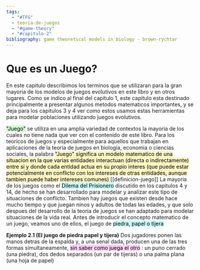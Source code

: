 ```yaml
---
tags:
  - "#TFG"
  - teoria-de-juegos
  - "#game-theory"
  - "#capitulo-2"
bibliography: game theoretical models in biology - brown-rychtar
---
```


# Que es un Juego?

En este capitulo describimos los terminos que se utilizaran para la gran mayoria de los modelos de juegos evolutivos en este libro y en otros lugares. Como se indico al final del capitulo 1, este capitulo esta destinado principalmente a presentar algunos metodos matematicos importantes, y se deja para los capitulos 3 y 4 ver como estos usamos estas herramientas para modelar poblaciones utilizando juegos evolutivos.

<mark style="background: #BBFABBA6;">"Juego"</mark> se utiliza en una amplia variedad de contextos la mayoria de los cuales no tiene nada que ver con el contenido de este libro. Para los teoricos de juegos y especialmente para aquellos que trabajan en aplicaciones de la teoria de juegos en biologia, economia o ciencias sociales, la palabra <mark style="background: #FFF3A3A6;">"Juego" significa un modelo matematico de una situacion en la que varias entidades interactuan (directa o indirectamente) entre si y donde cada entidad actua en su propio interes (que puede estar potencialmente en conflicto con los intereses de otras entidades, aunque tambien puede haber intereses comunes)</mark> [[definicion-juego]]
La mayoria de los juegos como el <mark style="background: #ABF7F7A6;">Dilema del Prisionero</mark> discutido en los capitulos 4 y 14, de hecho se han desarrollado para modelar y analizar este tipo de situaciones de conflicto. Tambien hay juegos que existen desde hace mucho tiempo y que juegan ninos y adultos de todas las edades, y que solo despues del desarrollo de la teoria de juegos se han adaptado para modelar situaciones de la vida real. Antes de introducir el concepto matematico de un juego, veamos uno de ellos, el juego de <mark style="background: #ABF7F7A6;">piedra, papel o tijera</mark> 

**Ejemplo 2.1 (El juego de piedra papel y tijera)** Dos jugadores ponen las manos detras de la espalda y, a una senal dada, producen una de las tres formas simultaneamente, <mark style="background: #FFB8EBA6;">sin saber como juega el otro</mark> : un puno cerrado (una piedra), dos dedos separados (un par de tijeras) o una palma plana (una hoja de papel)

